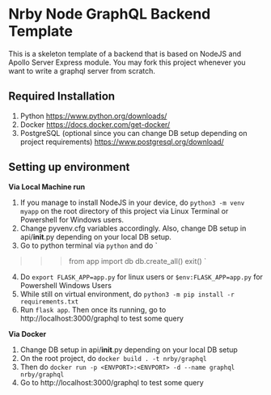 # Nrby Node GraphQL Backend Template

This is a skeleton template of a backend that is based on NodeJS and Apollo Server Express module. You may fork this project whenever you want to write a graphql server from scratch.


## Required Installation

1. Python https://www.python.org/downloads/
2. Docker https://docs.docker.com/get-docker/
3. PostgreSQL (optional since you can change DB setup depending on project requirements) https://www.postgresql.org/download/

## Setting up environment

**Via Local Machine run**
1. If you manage to install NodeJS in your device, do `python3 -m venv myapp` on the root directory of this project via Linux Terminal or Powershell for Windows users.
2. Change pyvenv.cfg variables accordingly. Also, change DB setup in api/__init__.py depending on your local DB setup.
3. Go to python terminal via `python` and do
`
>>> from app import db
>>> db.create_all()
>>> exit()
`
4. Do `export FLASK_APP=app.py` for linux users or `$env:FLASK_APP=app.py` for Powershell Windows Users
5. While still on virtual environment, do `python3 -m pip install -r requirements.txt`
6. Run `flask app`. Then once its running, go to http://localhost:3000/graphql to test some query

**Via Docker**
1. Change DB setup in api/__init__.py depending on your local DB setup
2. On the root project, do `docker build . -t nrby/graphql`
3. Then do `docker run -p <ENVPORT>:<ENVPORT> -d --name graphql nrby/graphql`
4. Go to http://localhost:3000/graphql to test some query